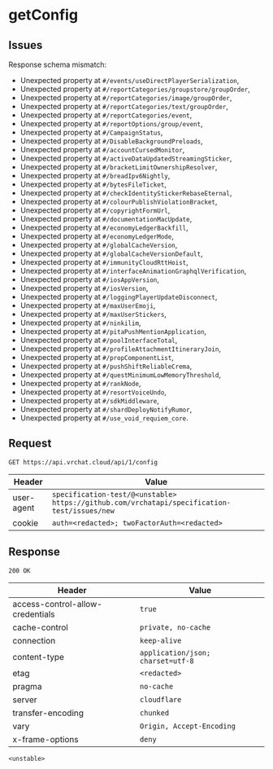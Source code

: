 # getConfig

## Issues
Response schema mismatch:
* Unexpected property at ``#/events/useDirectPlayerSerialization``,
* Unexpected property at ``#/reportCategories/groupstore/groupOrder``,
* Unexpected property at ``#/reportCategories/image/groupOrder``,
* Unexpected property at ``#/reportCategories/text/groupOrder``,
* Unexpected property at ``#/reportCategories/event``,
* Unexpected property at ``#/reportOptions/group/event``,
* Unexpected property at ``#/CampaignStatus``,
* Unexpected property at ``#/DisableBackgroundPreloads``,
* Unexpected property at ``#/accountCursedMonitor``,
* Unexpected property at ``#/activeDataUpdatedStreamingSticker``,
* Unexpected property at ``#/bracketLimitOwnershipResolver``,
* Unexpected property at ``#/breadIpv6Nightly``,
* Unexpected property at ``#/bytesFileTicket``,
* Unexpected property at ``#/checkIdentityStickerRebaseEternal``,
* Unexpected property at ``#/colourPublishViolationBracket``,
* Unexpected property at ``#/copyrightFormUrl``,
* Unexpected property at ``#/documentationMacUpdate``,
* Unexpected property at ``#/economyLedgerBackfill``,
* Unexpected property at ``#/economyLedgerMode``,
* Unexpected property at ``#/globalCacheVersion``,
* Unexpected property at ``#/globalCacheVersionDefault``,
* Unexpected property at ``#/immunityCloudRttHoist``,
* Unexpected property at ``#/interfaceAnimationGraphqlVerification``,
* Unexpected property at ``#/iosAppVersion``,
* Unexpected property at ``#/iosVersion``,
* Unexpected property at ``#/loggingPlayerUpdateDisconnect``,
* Unexpected property at ``#/maxUserEmoji``,
* Unexpected property at ``#/maxUserStickers``,
* Unexpected property at ``#/ninkilim``,
* Unexpected property at ``#/pitaPushMentionApplication``,
* Unexpected property at ``#/poolInterfaceTotal``,
* Unexpected property at ``#/profileAttachmentItineraryJoin``,
* Unexpected property at ``#/propComponentList``,
* Unexpected property at ``#/pushShiftReliableCrema``,
* Unexpected property at ``#/questMinimumLowMemoryThreshold``,
* Unexpected property at ``#/rankNode``,
* Unexpected property at ``#/resortVoiceUndo``,
* Unexpected property at ``#/sdkMiddleware``,
* Unexpected property at ``#/shardDeployNotifyRumor``,
* Unexpected property at ``#/use_void_requiem_core``.
## Request
`GET https://api.vrchat.cloud/api/1/config`

| Header | Value |
| ------ | ----- |
| user-agent | `specification-test/@<unstable> https://github.com/vrchatapi/specification-test/issues/new` |
| cookie | `auth=<redacted>; twoFactorAuth=<redacted>` |


## Response
`200 OK`

| Header | Value |
| ------ | ----- |
| access-control-allow-credentials | `true` |
| cache-control | `private, no-cache` |
| connection | `keep-alive` |
| content-type | `application/json; charset=utf-8` |
| etag | `<redacted>` |
| pragma | `no-cache` |
| server | `cloudflare` |
| transfer-encoding | `chunked` |
| vary | `Origin, Accept-Encoding` |
| x-frame-options | `deny` |

```jsonc
<unstable>
```
